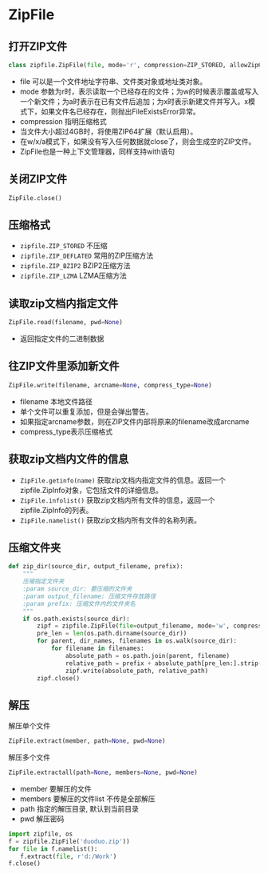 # ZipFile

## 打开ZIP文件

```py
class zipfile.ZipFile(file, mode='r', compression=ZIP_STORED, allowZip64=True)
```
- file 可以是一个文件地址字符串、文件类对象或地址类对象。
- mode 参数为r时，表示读取一个已经存在的文件；为w的时候表示覆盖或写入一个新文件；为a时表示在已有文件后追加；为x时表示新建文件并写入。x模式下，如果文件名已经存在，则抛出FileExistsError异常。
- compression 指明压缩格式
- 当文件大小超过4GB时，将使用ZIP64扩展（默认启用）。
- 在w/x/a模式下，如果没有写入任何数据就close了，则会生成空的ZIP文件。
- ZipFile也是一种上下文管理器，同样支持with语句

## 关闭ZIP文件

```py
ZipFile.close()
```

## 压缩格式

- `zipfile.ZIP_STORED` 不压缩
- `zipfile.ZIP_DEFLATED` 常用的ZIP压缩方法
- `zipfile.ZIP_BZIP2` BZIP2压缩方法
- `zipfile.ZIP_LZMA` LZMA压缩方法

## 读取zip文档内指定文件

```py
ZipFile.read(filename, pwd=None)
```

- 返回指定文件的二进制数据

## 往ZIP文件里添加新文件

```py
ZipFile.write(filename, arcname=None, compress_type=None)
```
- filename 本地文件路径
- 单个文件可以重复添加，但是会弹出警告。
- 如果指定arcname参数，则在ZIP文件内部将原来的filename改成arcname
- compress_type表示压缩格式

## 获取zip文档内文件的信息

- `ZipFile.getinfo(name)` 获取zip文档内指定文件的信息。返回一个zipfile.ZipInfo对象，它包括文件的详细信息。
- `ZipFile.infolist()` 获取zip文档内所有文件的信息，返回一个zipfile.ZipInfo的列表。
- `ZipFile.namelist()` 获取zip文档内所有文件的名称列表。

## 压缩文件夹

```py
def zip_dir(source_dir, output_filename, prefix):
    """
    压缩指定文件夹
    :param source_dir: 要压缩的文件夹
    :param output_filename: 压缩文件存放路径
    :param prefix: 压缩文件内的文件夹名
    """
    if os.path.exists(source_dir):
        zipf = zipfile.ZipFile(file=output_filename, mode='w', compression=zipfile.ZIP_DEFLATED)
        pre_len = len(os.path.dirname(source_dir))
        for parent, dir_names, filenames in os.walk(source_dir):
            for filename in filenames:
                absolute_path = os.path.join(parent, filename)
                relative_path = prefix + absolute_path[pre_len:].strip(os.path.sep)
                zipf.write(absolute_path, relative_path)
        zipf.close()
```

## 解压

解压单个文件
```py
ZipFile.extract(member, path=None, pwd=None)
```
解压多个文件
```py
ZipFile.extractall(path=None, members=None, pwd=None)
```

- member 要解压的文件
- members 要解压的文件list 不传是全部解压
- path 指定的解压目录, 默认到当前目录
- pwd 解压密码

```py
import zipfile, os
f = zipfile.ZipFile('duoduo.zip'))  
for file in f.namelist():
　　f.extract(file, r'd:/Work')
f.close()
```

